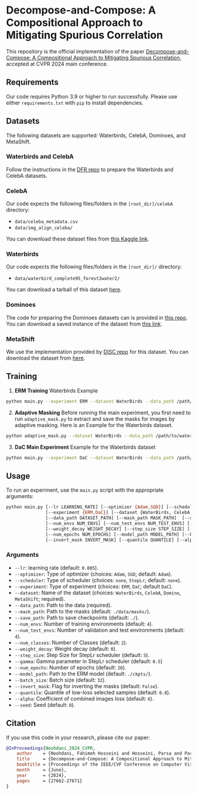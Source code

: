 # Decompose-and-Compose: A Compositional Approach to Mitigating Spurious Correlation

This repository is the official implementation of the paper [Decompose-and-Compose: A Compositional Approach to Mitigating Spurious Correlation](https://openaccess.thecvf.com/content/CVPR2024/html/Noohdani_Decompose-and-Compose_A_Compositional_Approach_to_Mitigating_Spurious_Correlation_CVPR_2024_paper.html), accepted at CVPR 2024 main conference.

## Requirements

Our code requires Python 3.9 or higher to run successfully.
Please use either `requirements.txt` with `pip` to install dependencies.

## Datasets

The following datasets are supported: Waterbirds, CelebA, Dominoes, and MetaShift.

### Waterbirds and CelebA

Follow the instructions in the [DFR repo](https://github.com/PolinaKirichenko/deep_feature_reweighting#data-access) to prepare the Waterbirds and CelebA datasets.

### CelebA

Our code expects the following files/folders in the `[root_dir]/celebA` directory:

- `data/celeba_metadata.csv`
- `data/img_align_celeba/`

You can download these dataset files from [this Kaggle link](https://www.kaggle.com/jessicali9530/celeba-dataset).

### Waterbirds

Our code expects the following files/folders in the `[root_dir]/` directory:

- `data/waterbird_complete95_forest2water2/`

You can download a tarball of this dataset [here](https://nlp.stanford.edu/data/dro/waterbird_complete95_forest2water2.tar.gz).

### Dominoes

The code for preparing the Dominoes datasets can is provided in [this repo](https://github.com/mpagli/Agree-to-Disagree/tree/main). 
You can download a saved instance of the dataset from [this link](https://drive.google.com/drive/folders/1iXOFqxA6IAWTS_MD9xy3SD7FMTGChC2t?usp=sharing).

### MetaShift

We use the implementation provided by [DISC repo](https://github.com/Wuyxin/DISC) for this dataset. You can download the dataset from [here](https://drive.usercontent.google.com/download?id=1WySOxBRkxAUlSokgZrC-0JaWZwcG5UMT&authuser=0).


## Training

1. **ERM Training**
 Waterbirds Example
```bash
python main.py --experiment ERM --dataset WaterBirds --data_path /path/to/waterbird_complete95_forest2water2 --optimizer SGD --lr 1e-3 --weight_decay 1e-3 --num_epochs 100 --batch_size 128
```

2. **Adaptive Masking**
Before running the main experiment, you first need to run `adaptive_mask.py` to extract and save the masks for images by adaptive masking. Here is an Example for the Waterbirds dataset.
```bash
python adaptive_mask.py --dataset WaterBirds --data_path /path/to/waterbird_complete95_forest2water2 --model_path /path/to/ERM model --batch_size 128
```

3. **DaC Main Experiment**
Example for the Waterbirds dataset
```bash
python main.py --experiment DaC --dataset WaterBirds --data_path /path/to/waterbird_complete95_forest2water2 --mask_path /path/to/saved masks --save_path /path/to/saved/checkpoints --optimizer Adam --scheduler StepLr --step_size 5 --gamma 0.5 --lr 5e-3 --weight_decay 0 --num_epochs 20 --alpha 10 --quantile 0.6 --batch_size 64
```


## Usage
To run an experiment, use the `main.py` script with the appropriate arguments:

```bash
python main.py [--lr LEARNING_RATE] [--optimizer {Adam,SGD}] [--scheduler {none, StepLr}]
               [--experiment {ERM,DaC}] [--dataset {WaterBirds, CelebA, Domino, MetaShift}]
               [--data_path DATASET_PATH] [--mask_path MASK_PATH]  [--save_path SAVE_PATH]
               [--num_envs NUM_ENVS] [--num_test_envs NUM_TEST_ENVS] [--num_classes NUM_CLASSES]
               [--weight_decay WEIGHT_DECAY] [--step_size STEP_SIZE] [--gamma GAMMA]
               [--num_epochs NUM_EPOCHS] [--model_path MODEL_PATH] [--batch_size BATCH_SIZE]
               [--invert_mask INVERT_MASK] [--quantile QUANTILE] [--alpha ALPHA] [--seed SEED]
```

### Arguments

- `--lr`: learning rate (default: `0.005`).
- `--optimizer`: Type of optimizer (choices: `Adam`, `SGD`; default: `Adam`).
- `--scheduler`: Type of scheduler (choices: `none`, `StepLr`; default: `none`).
- `--experiment`: Type of experiment (choices: `ERM`, `DaC`; default `DaC`).
- `--dataset`: Name of the dataset (choices: `WaterBirds`, `CelebA`, `Domino`, `MetaShift`; required).
- `--data_path`: Path to the data (required).
- `--mask_path`: Path to the masks (default: `./data/masks/`).
- `--save_path`: Path to save checkpoints (default: `./`).
- `--num_envs`: Number of training environments (default: `4`).
- `--num_test_envs`: Number of validation and test environments (default: `4`).
- `--num_classes`: Number of Classes (default: `2`).
- `--weight_decay`: Weight decay (default: `0`).
- `--step_size`: Step Size for StepLr scheduler (default: `5`).
- `--gamma`: Gamma parameter in StepLr scheduler (default: `0.5`)
- `--num_epochs`: Number of epochs (default: `20`).
- `--model_path`: Path to the ERM model (default: `./ckpts/`).
- `--batch_size`: Batch size (default: `32`).
- `--invert_mask`: Flag for inverting the masks (default: `False`).
- `--quantile`: Quantile of low-loss selected samples (default: `0.8`).
- `--alpha`: Coefficient of combined images loss (default: `6`).
- `--seed`: Seed (default: `0`).


## Citation

If you use this code in your research, please cite our paper:

```bibtex
@InProceedings{Noohdani_2024_CVPR,
    author    = {Noohdani, Fahimeh Hosseini and Hosseini, Parsa and Parast, Aryan Yazdan and Araghi, Hamidreza Yaghoubi and Baghshah, Mahdieh Soleymani},
    title     = {Decompose-and-Compose: A Compositional Approach to Mitigating Spurious Correlation},
    booktitle = {Proceedings of the IEEE/CVF Conference on Computer Vision and Pattern Recognition (CVPR)},
    month     = {June},
    year      = {2024},
    pages     = {27662-27671}
}
```




